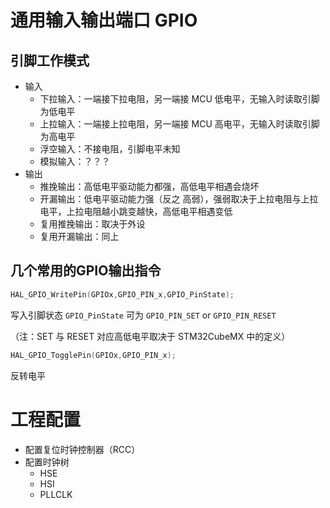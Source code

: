 # 通用输入输出端口 GPIO

## 引脚工作模式

- 输入
  - 下拉输入：一端接下拉电阻，另一端接 MCU 低电平，无输入时读取引脚为低电平
  - 上拉输入：一端接上拉电阻，另一端接 MCU 高电平，无输入时读取引脚为高电平
  - 浮空输入：不接电阻，引脚电平未知
  - 模拟输入：？？？
- 输出
  - 推挽输出：高低电平驱动能力都强，高低电平相遇会烧坏
  - 开漏输出：低电平驱动能力强（反之 高弱），强弱取决于上拉电阻与上拉电平，上拉电阻越小跳变越快，高低电平相遇变低
  - 复用推挽输出：取决于外设
  - 复用开漏输出：同上

## 几个常用的GPIO输出指令

````c++
HAL_GPIO_WritePin(GPIOx,GPIO_PIN_x,GPIO_PinState);
````

写入引脚状态 `GPIO_PinState` 可为 `GPIO_PIN_SET` or `GPIO_PIN_RESET`

（注：SET 与 RESET 对应高低电平取决于 STM32CubeMX 中的定义）

```c++
HAL_GPIO_TogglePin(GPIOx,GPIO_PIN_x);
```

反转电平

# 工程配置

- 配置复位时钟控制器（RCC）
- 配置时钟树
  - HSE
  - HSI
  - PLLCLK